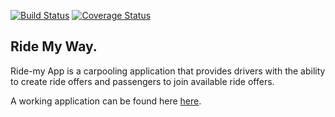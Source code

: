 [![Build Status](https://travis-ci.org/huxaiphaer/ride-my-way-5.svg?branch=develop)](https://travis-ci.org/huxaiphaer/ride-my-way-5)
[![Coverage Status](https://coveralls.io/repos/github/huxaiphaer/ride-my-way-5/badge.svg?branch=develop)](https://coveralls.io/github/huxaiphaer/ride-my-way-5?branch=develop)

## Ride My Way.
Ride-my App is a carpooling application that provides drivers with the ability to create ride offers and passengers to join available ride offers.

A working application can be found here [here](https://ride-my-way-react-huxy.herokuapp.com/).
